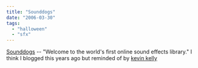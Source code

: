 ```yaml
---
title: "Sounddogs"
date: "2006-03-30"
tags: 
  - "halloween"
  - "sfx"
---
```


[Sounddogs](http://www.sounddogs.com/) -- "Welcome to the world's first online sound effects library." I think I blogged this years ago but reminded of by [kevin kelly](http://www.kk.org/cooltools/archives/001177.php)

